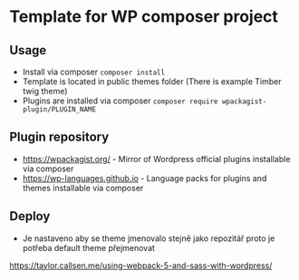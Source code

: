# Template for WP composer project

## Usage
 - Install via composer `composer install`
 - Template is located in public themes folder (There is example Timber twig theme)
 - Plugins are installed via composer `composer require wpackagist-plugin/PLUGIN_NAME`

## Plugin repository
 - https://wpackagist.org/ - Mirror of Wordpress official plugins installable via composer
 - https://wp-languages.github.io - Language packs for plugins and themes installable via composer

## Deploy
 - Je nastaveno aby se theme jmenovalo stejně jako repozitář proto je potřeba default theme přejmenovat


https://taylor.callsen.me/using-webpack-5-and-sass-with-wordpress/
